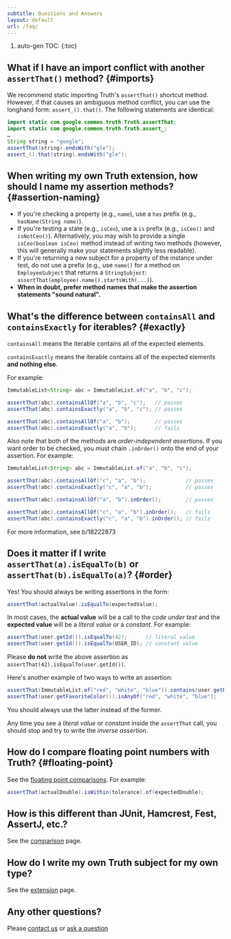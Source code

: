 ```yaml
---
subtitle: Questions and Answers
layout: default
url: /faq/
---
```


1. auto-gen TOC:
{:toc}

## What if I have an import conflict with another `assertThat()` method? {#imports}

We recommend static importing Truth's `assertThat()` shortcut method. However,
if that causes an ambiguous method conflict, you can use the longhand form:
`assert_().that()`. The following statements are identical:

```java
import static com.google.common.truth.Truth.assertThat;
import static com.google.common.truth.Truth.assert_;
…
String string = "google";
assertThat(string).endsWith("gle");
assert_().that(string).endsWith("gle");
```

## When writing my own Truth extension, how should I name my assertion methods? {#assertion-naming}

*   If you're checking a property (e.g., `name`), use a `has` prefix (e.g.,
    `hasName(String name)`).
*   If you're testing a state (e.g., `isCeo`), use a `is` prefix (e.g.,
    `isCeo()` and `isNotCeo()`). Alternatively, you may wish to provide a single
    `isCeo(boolean isCeo)` method instead of writing two methods (however, this
    will generally make your statements slightly less readable).
*   If you're returning a new subject for a property of the instance under test,
    do not use a prefix (e.g., use `name()` for a method on `EmployeeSubject`
    that returns a `StringSubject`:
    `assertThat(employee).name().startsWith(...)`).
*   **When in doubt, prefer method names that make the assertion statements
    "sound natural".**

## What's the difference between `containsAll` and `containsExactly` for iterables? {#exactly}

`containsAll` means the iterable contains all of the expected elements.

`containsExactly` means the iterable contains all of the expected elements __and
nothing else__.

For example:

```java
ImmutableList<String> abc = ImmutableList.of("a", "b", "c");

assertThat(abc).containsAllOf("a", "b", "c");   // passes
assertThat(abc).containsExactly("a", "b", "c"); // passes

assertThat(abc).containsAllOf("a", "b");        // passes
assertThat(abc).containsExactly("a", "b");      // fails
```

Also note that both of the methods are *order-independent assertions*. If you
want order to be checked, you must chain `.inOrder()` onto the end of your
assertion. For example:

```java
ImmutableList<String> abc = ImmutableList.of("a", "b", "c");

assertThat(abc).containsAllOf("c", "a", "b");             // passes
assertThat(abc).containsExactly("c", "a", "b");           // passes

assertThat(abc).containsAllOf("a", "b").inOrder();        // passes

assertThat(abc).containsAllOf("c", "a", "b").inOrder();   // fails
assertThat(abc).containsExactly("c", "a", "b").inOrder(); // fails
```

For more information, see b/18222873

## Does it matter if I write `assertThat(a).isEqualTo(b)` or `assertThat(b).isEqualTo(a)`? {#order}

Yes! You should always be writing assertions in the form:

```java
assertThat(actualValue).isEqualTo(expectedValue);
```

In most cases, the **actual value** will be a call to the *code under test* and
the **expected value** will be a *literal value* or a *constant*. For example:

```java
assertThat(user.getId()).isEqualTo(42);      // literal value
assertThat(user.getId()).isEqualTo(USER_ID); // constant value
```

Please **do not** write the above assertion as
`assertThat(42).isEqualTo(user.getId())`.

Here's another example of two ways to write an assertion:

```java
assertThat(ImmutableList.of("red", "white", "blue")).contains(user.getFavoriteColor()); // BAD
assertThat(user.getFavoriteColor()).isAnyOf("red", "white", "blue");                    // GOOD
```

You should always use the latter instead of the former.

Any time you see a *literal value* or *constant* inside the `assertThat` call,
you should stop and try to write the *inverse assertion*.

## How do I compare floating point numbers with Truth? {#floating-point}

See the [floating point comparisons](comparison.md#floating-point). For example:

```java
assertThat(actualDouble).isWithin(tolerance).of(expectedDouble);
```

## How is this different than JUnit, Hamcrest, Fest, AssertJ, etc.?

See the [comparison](comparison.md) page.

## How do I write my own Truth subject for my own type?

See the [extension](extension.md) page.

## Any other questions?

Please [contact us](index.md#more-information) or [ask a question]


<!-- References -->

[ask a question]: http://stackoverflow.com/questions/ask?tags=google-truth

